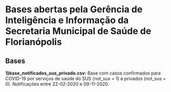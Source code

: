 # Bases abertas pela Gerência de Inteligência e Informação da Secretaria Municipal de Saúde de Florianópolis

## Bases
**1)base_notificados_sus_privado.csv:** Base com casos confirmados para COVID-19 por serviços de saúde do SUS (not_sus = 1) e privados (not_sus = 0). Notificações entre 22-02-2020 e 09-11-2020. 
